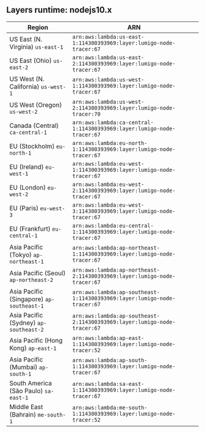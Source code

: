 Layers runtime: nodejs10.x
----
| Region | ARN |
| --- | --- |
|US East (N. Virginia)  `us-east-1`|`arn:aws:lambda:us-east-1:114300393969:layer:lumigo-node-tracer:67`|
|US East (Ohio)  `us-east-2`|`arn:aws:lambda:us-east-2:114300393969:layer:lumigo-node-tracer:67`|
|US West (N. California)  `us-west-1`|`arn:aws:lambda:us-west-1:114300393969:layer:lumigo-node-tracer:67`|
|US West (Oregon)  `us-west-2`|`arn:aws:lambda:us-west-2:114300393969:layer:lumigo-node-tracer:70`|
|Canada (Central)  `ca-central-1`|`arn:aws:lambda:ca-central-1:114300393969:layer:lumigo-node-tracer:67`|
|EU (Stockholm)  `eu-north-1`|`arn:aws:lambda:eu-north-1:114300393969:layer:lumigo-node-tracer:67`|
|EU (Ireland)  `eu-west-1`|`arn:aws:lambda:eu-west-1:114300393969:layer:lumigo-node-tracer:67`|
|EU (London)  `eu-west-2`|`arn:aws:lambda:eu-west-2:114300393969:layer:lumigo-node-tracer:67`|
|EU (Paris)  `eu-west-3`|`arn:aws:lambda:eu-west-3:114300393969:layer:lumigo-node-tracer:67`|
|EU (Frankfurt)  `eu-central-1`|`arn:aws:lambda:eu-central-1:114300393969:layer:lumigo-node-tracer:67`|
|Asia Pacific (Tokyo)  `ap-northeast-1`|`arn:aws:lambda:ap-northeast-1:114300393969:layer:lumigo-node-tracer:67`|
|Asia Pacific (Seoul)  `ap-northeast-2`|`arn:aws:lambda:ap-northeast-2:114300393969:layer:lumigo-node-tracer:67`|
|Asia Pacific (Singapore)  `ap-southeast-1`|`arn:aws:lambda:ap-southeast-1:114300393969:layer:lumigo-node-tracer:67`|
|Asia Pacific (Sydney)  `ap-southeast-2`|`arn:aws:lambda:ap-southeast-2:114300393969:layer:lumigo-node-tracer:67`|
|Asia Pacific (Hong Kong)  `ap-east-1`|`arn:aws:lambda:ap-east-1:114300393969:layer:lumigo-node-tracer:52`|
|Asia Pacific (Mumbai)  `ap-south-1`|`arn:aws:lambda:ap-south-1:114300393969:layer:lumigo-node-tracer:67`|
|South America (São Paulo)  `sa-east-1`|`arn:aws:lambda:sa-east-1:114300393969:layer:lumigo-node-tracer:67`|
|Middle East (Bahrain)  `me-south-1`|`arn:aws:lambda:me-south-1:114300393969:layer:lumigo-node-tracer:52`|
